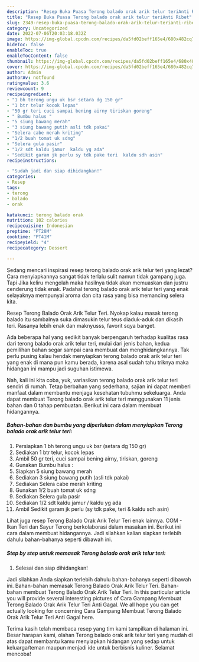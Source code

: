 ```yaml
---
description: "Resep Buka Puasa Terong balado orak arik telur teriAnti Ribet"
title: "Resep Buka Puasa Terong balado orak arik telur teriAnti Ribet"
slug: 2349-resep-buka-puasa-terong-balado-orak-arik-telur-terianti-ribet
category: Uncategorized
date: 2022-07-06T20:03:18.032Z
image: https://img-global.cpcdn.com/recipes/da5fd02beff165e4/680x482cq70/terong-balado-orak-arik-telur-teri-foto-resep-utama.jpg
hideToc: false
enableToc: true
enableTocContent: false
thumbnail: https://img-global.cpcdn.com/recipes/da5fd02beff165e4/680x482cq70/terong-balado-orak-arik-telur-teri-foto-resep-utama.jpg
cover: https://img-global.cpcdn.com/recipes/da5fd02beff165e4/680x482cq70/terong-balado-orak-arik-telur-teri-foto-resep-utama.jpg
author: Admin
authorAv: notfound
ratingvalue: 3.6
reviewcount: 9
recipeingredient:
- "1 bh terong ungu uk bsr setara dg 150 gr"
- "1 btr telur kocok lepas"
- "50 gr teri cuci sampai bening airny tiriskan goreng"
- " Bumbu halus "
- "5 siung bawang merah"
- "3 siung bawang putih asli tdk pakai"
- "Selera cabe merah kriting"
- "1/2 buah tomat uk sdng"
- "Selera gula pasir"
- "1/2 sdt kaldu jamur  kaldu yg ada"
- "Sedikit garam jk perlu sy tdk pake teri  kaldu sdh asin"
recipeinstructions:

- "Sudah jadi dan siap dihidangkan!"
categories:
- Resep
tags:
- terong
- balado
- orak

katakunci: terong balado orak 
nutrition: 102 calories
recipecuisine: Indonesian
preptime: "PT28M"
cooktime: "PT41M"
recipeyield: "4"
recipecategory: Dessert

---
```



Sedang mencari inspirasi resep terong balado orak arik telur teri yang lezat? Cara menyiapkannya sangat tidak terlalu sulit namun tidak gampang juga. Tapi Jika keliru mengolah maka hasilnya tidak akan memuaskan dan justru cenderung tidak enak. Padahal terong balado orak arik telur teri yang enak selayaknya mempunyai aroma dan cita rasa yang bisa memancing selera kita.


Resep Terong Balado Orak Arik Telur Teri. Nyokap kalau masak terong balado itu sambalnya suka dimasukin telur teus diaduk-aduk dan dikasih teri. Rasanya lebih enak dan maknyusss, favorit sqya banget.

Ada beberapa hal yang sedikit banyak berpengaruh terhadap kualitas rasa dari terong balado orak arik telur teri, mulai dari jenis bahan, kedua pemilihan bahan segar sampai cara membuat dan menghidangkannya. Tak perlu pusing kalau hendak menyiapkan terong balado orak arik telur teri yang enak di mana pun kamu berada, karena asal sudah tahu triknya maka hidangan ini mampu jadi suguhan istimewa.


Nah, kali ini kita coba, yuk, variasikan terong balado orak arik telur teri sendiri di rumah. Tetap berbahan yang sederhana, sajian ini dapat memberi manfaat dalam membantu menjaga kesehatan tubuhmu sekeluarga. Anda dapat membuat Terong balado orak arik telur teri menggunakan 11 jenis bahan dan 0 tahap pembuatan. Berikut ini cara dalam membuat hidangannya.

<!--inarticleads1-->

##### Bahan-bahan dan bumbu yang diperlukan dalam menyiapkan Terong balado orak arik telur teri:

1. Persiapkan 1 bh terong ungu uk bsr (setara dg 150 gr)
1. Sediakan 1 btr telur, kocok lepas
1. Ambil 50 gr teri, cuci sampai bening airny, tiriskan, goreng
1. Gunakan  Bumbu halus :
1. Siapkan 5 siung bawang merah
1. Sediakan 3 siung bawang putih (asli tdk pakai)
1. Sediakan Selera cabe merah kriting
1. Gunakan 1/2 buah tomat uk sdng
1. Sediakan Selera gula pasir
1. Sediakan 1/2 sdt kaldu jamur / kaldu yg ada
1. Ambil Sedikit garam jk perlu (sy tdk pake, teri &amp; kaldu sdh asin)


Lihat juga resep Terong Balado Orak Arik Telur Teri enak lainnya. COM - Ikan Teri dan Sayur Terong berkolaborasi dalam masakan ini. Berikut ini cara dalam membuat hidangannya. Jadi silahkan kalian siapkan terlebih dahulu bahan-bahanya seperti dibawah ini. 

<!--inarticleads2-->

##### Step by step untuk memasak Terong balado orak arik telur teri:


1. Selesai dan siap dihidangkan!

Jadi silahkan Anda siapkan terlebih dahulu bahan-bahanya seperti dibawah ini. Bahan-bahan memasak Terong Balado Orak Arik Telur Teri. Bahan-bahan membuat Terong Balado Orak Arik Telur Teri. In this particular article you will provide several interesting pictures of Cara Gampang Membuat Terong Balado Orak Arik Telur Teri Anti Gagal. We all hope you can get actually looking for concerning Cara Gampang Membuat Terong Balado Orak Arik Telur Teri Anti Gagal here. 

Terima kasih telah membaca resep yang tim kami tampilkan di halaman ini. Besar harapan kami, olahan Terong balado orak arik telur teri yang mudah di atas dapat membantu kamu menyiapkan hidangan yang sedap untuk keluarga/teman maupun menjadi ide untuk berbisnis kuliner. Selamat mencoba!
